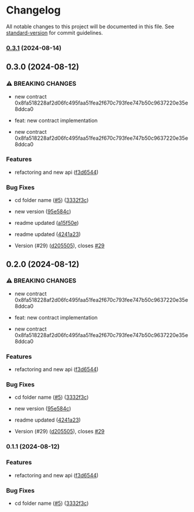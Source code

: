 # Changelog

All notable changes to this project will be documented in this file. See [standard-version](https://github.com/conventional-changelog/standard-version) for commit guidelines.

### [0.3.1](https://github.com/compolabs/spark-envio-indexer/compare/v0.3.0...v0.3.1) (2024-08-14)

## 0.3.0 (2024-08-12)


### ⚠ BREAKING CHANGES

* new contract 0x8fa518228af2d06fc495faa51fea2f670c793fee747b50c9637220e35e8ddca0

* feat: new contract implementation
* new contract 0x8fa518228af2d06fc495faa51fea2f670c793fee747b50c9637220e35e8ddca0

### Features

* refactoring and new api ([f3d6544](https://github.com/compolabs/spark-envio-indexer/commit/f3d65448e89d777766e68db4f635db6bb132323e))


### Bug Fixes

* cd folder name ([#5](https://github.com/compolabs/spark-envio-indexer/issues/5)) ([3332f3c](https://github.com/compolabs/spark-envio-indexer/commit/3332f3cc0030aa2118641f59607d410c8bd857f1))
* new version ([95e584c](https://github.com/compolabs/spark-envio-indexer/commit/95e584c6f0aff88909160557632997bb692fd953))
* readme updated ([a15f50e](https://github.com/compolabs/spark-envio-indexer/commit/a15f50ec188327aa4aed65b81bc28e66b94ca9a7))
* readme updated ([4241a23](https://github.com/compolabs/spark-envio-indexer/commit/4241a232036cd3fe07ab5a608ebe2c897f0179e0))


* Version (#29) ([d205505](https://github.com/compolabs/spark-envio-indexer/commit/d2055054fc0de29e06d2819d36c9f9d1716d5859)), closes [#29](https://github.com/compolabs/spark-envio-indexer/issues/29)

## 0.2.0 (2024-08-12)


### ⚠ BREAKING CHANGES

* new contract 0x8fa518228af2d06fc495faa51fea2f670c793fee747b50c9637220e35e8ddca0

* feat: new contract implementation
* new contract 0x8fa518228af2d06fc495faa51fea2f670c793fee747b50c9637220e35e8ddca0

### Features

* refactoring and new api ([f3d6544](https://github.com/compolabs/spark-envio-indexer/commit/f3d65448e89d777766e68db4f635db6bb132323e))


### Bug Fixes

* cd folder name ([#5](https://github.com/compolabs/spark-envio-indexer/issues/5)) ([3332f3c](https://github.com/compolabs/spark-envio-indexer/commit/3332f3cc0030aa2118641f59607d410c8bd857f1))
* new version ([95e584c](https://github.com/compolabs/spark-envio-indexer/commit/95e584c6f0aff88909160557632997bb692fd953))
* readme updated ([4241a23](https://github.com/compolabs/spark-envio-indexer/commit/4241a232036cd3fe07ab5a608ebe2c897f0179e0))


* Version (#29) ([d205505](https://github.com/compolabs/spark-envio-indexer/commit/d2055054fc0de29e06d2819d36c9f9d1716d5859)), closes [#29](https://github.com/compolabs/spark-envio-indexer/issues/29)

### 0.1.1 (2024-08-12)


### Features

* refactoring and new api ([f3d6544](https://github.com/compolabs/spark-envio-indexer/commit/f3d65448e89d777766e68db4f635db6bb132323e))


### Bug Fixes

* cd folder name ([#5](https://github.com/compolabs/spark-envio-indexer/issues/5)) ([3332f3c](https://github.com/compolabs/spark-envio-indexer/commit/3332f3cc0030aa2118641f59607d410c8bd857f1))
